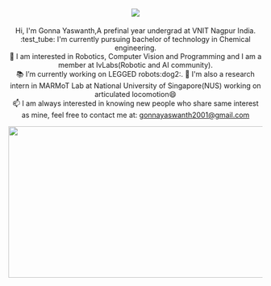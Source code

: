 

<h1 align="center">
  <a href="https://git.io/typing-svg">
    <img src="https://readme-typing-svg.herokuapp.com/?lines=Hello,+There!+👋;This+is+Yaswanth....;Nice+to+meet+you!&center=true&size=30">
  </a>
</h1>


<p align="center">
  Hi, I'm Gonna Yaswanth,A prefinal year undergrad at VNIT Nagpur India.
  <br>
  :test_tube: I'm currently pursuing bachelor of technology in Chemical engineering.
  
 
  <br>
  🤖 I am interested in Robotics, Computer Vision and Programming and I am a member at IvLabs(Robotic and AI community).
  <br>
  📚 I’m currently working on  LEGGED robots:dog2:.
  📌  I'm also a research intern in MARMoT Lab at National University of Singapore(NUS) working on articulated locomotion😄
  <br>
  📫 I am always interested in knowing new people who share same interest as mine, feel free to contact me at: <a href="mailto: gonnayaswanth2001@gmail.com">gonnayaswanth2001@gmail.com</a>
  
</p>
<p align="center">
                       <img src="https://user-images.githubusercontent.com/92177410/227358514-0f740c3b-a2e1-4483-83ed-c1dba34d5e2d.gif" width="600" height="300">

   

</p>

